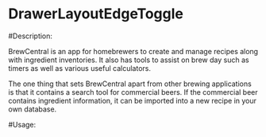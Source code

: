 DrawerLayoutEdgeToggle
======================

#Description:

BrewCentral is an app for homebrewers to create and manage recipes along with ingredient inventories.  It also has tools to assist on brew day such as timers as well as various useful calculators.

The one thing that sets BrewCentral apart from other brewing applications is that it contains a search tool for commercial beers.  If the commercial beer contains ingredient information, it can be imported into a new recipe in your own database.

#Usage:
